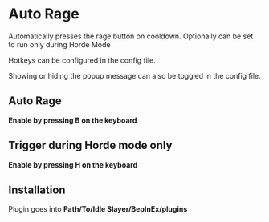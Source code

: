 # Auto Rage
Automatically presses the rage button on cooldown.
Optionally can be set to run only during Horde Mode

Hotkeys can be configured in the config file.

Showing or hiding the popup message can also be toggled in the config file.

## Auto Rage
**Enable by pressing B on the keyboard**

## Trigger during Horde mode only

**Enable by pressing H on the keyboard**

## Installation
Plugin goes into **Path/To/Idle Slayer/BepInEx/plugins**

